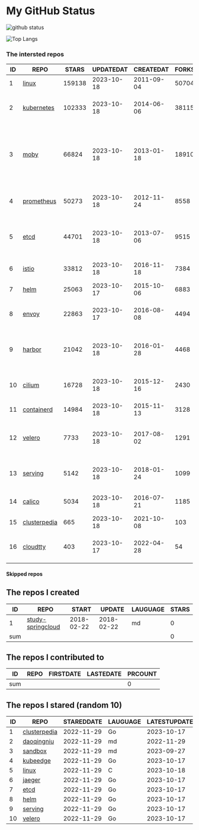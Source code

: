 # My GitHub Status

<img src="https://github-readme-stats-1.yihong0618.vercel.app/api?username=daoqingniu&show_icons=true&&&hide_title=true&count_private=true" alt="github status" />

![Top Langs](https://github-readme-stats-1.yihong0618.vercel.app/api/top-langs/?username=daoqingniu&layout=compact)

<!--START_SECTION:github_repos-->
### The intersted repos
| ID |                              REPO                               | STARS  | UPDATEDAT  | CREATEDAT  | FORKSCOUNT |                                                DESCRIPTIONS                                                |
|----|-----------------------------------------------------------------|--------|------------|------------|------------|------------------------------------------------------------------------------------------------------------|
|  1 | [linux](https://github.com/torvalds/linux)                      | 159138 | 2023-10-18 | 2011-09-04 |      50704 | Linux kernel source tree                                                                                   |
|  2 | [kubernetes](https://github.com/kubernetes/kubernetes)          | 102333 | 2023-10-18 | 2014-06-06 |      38115 | Production-Grade Container Scheduling and Management                                                       |
|  3 | [moby](https://github.com/moby/moby)                            |  66824 | 2023-10-18 | 2013-01-18 |      18910 | The Moby Project - a collaborative project for the container ecosystem to assemble container-based systems |
|  4 | [prometheus](https://github.com/prometheus/prometheus)          |  50273 | 2023-10-18 | 2012-11-24 |       8558 | The Prometheus monitoring system and time series database.                                                 |
|  5 | [etcd](https://github.com/etcd-io/etcd)                         |  44701 | 2023-10-18 | 2013-07-06 |       9515 | Distributed reliable key-value store for the most critical data of a distributed system                    |
|  6 | [istio](https://github.com/istio/istio)                         |  33812 | 2023-10-18 | 2016-11-18 |       7384 | Connect, secure, control, and observe services.                                                            |
|  7 | [helm](https://github.com/helm/helm)                            |  25063 | 2023-10-17 | 2015-10-06 |       6883 | The Kubernetes Package Manager                                                                             |
|  8 | [envoy](https://github.com/envoyproxy/envoy)                    |  22863 | 2023-10-17 | 2016-08-08 |       4494 | Cloud-native high-performance edge/middle/service proxy                                                    |
|  9 | [harbor](https://github.com/goharbor/harbor)                    |  21042 | 2023-10-18 | 2016-01-28 |       4468 | An open source trusted cloud native registry project that stores, signs, and scans content.                |
| 10 | [cilium](https://github.com/cilium/cilium)                      |  16728 | 2023-10-18 | 2015-12-16 |       2430 | eBPF-based Networking, Security, and Observability                                                         |
| 11 | [containerd](https://github.com/containerd/containerd)          |  14984 | 2023-10-18 | 2015-11-13 |       3128 | An open and reliable container runtime                                                                     |
| 12 | [velero](https://github.com/vmware-tanzu/velero)                |   7733 | 2023-10-18 | 2017-08-02 |       1291 | Backup and migrate Kubernetes applications and their persistent volumes                                    |
| 13 | [serving](https://github.com/knative/serving)                   |   5142 | 2023-10-18 | 2018-01-24 |       1099 | Kubernetes-based, scale-to-zero, request-driven compute                                                    |
| 14 | [calico](https://github.com/projectcalico/calico)               |   5034 | 2023-10-18 | 2016-07-21 |       1185 | Cloud native networking and network security                                                               |
| 15 | [clusterpedia](https://github.com/clusterpedia-io/clusterpedia) |    665 | 2023-10-18 | 2021-10-08 |        103 | The Encyclopedia of Kubernetes clusters                                                                    |
| 16 | [cloudtty](https://github.com/cloudtty/cloudtty)                |    403 | 2023-10-17 | 2022-04-28 |         54 | A Friendly Kubernetes CloudShell (Web Terminal) !                                                          |



#### Skipped repos
<!--END_SECTION:github_repos-->

<!--START_SECTION:my_github-->
## The repos I created
| ID  |                                 REPO                                 |   START    |   UPDATE   | LAUGUAGE | STARS |
|-----|----------------------------------------------------------------------|------------|------------|----------|-------|
|   1 | [study-springcloud](https://github.com/daoqingniu/study-springcloud) | 2018-02-22 | 2018-02-22 | md       |     0 |
| sum |                                                                      |            |            |          |     0 |

## The repos I contributed to
| ID  | REPO | FIRSTDATE | LASTEDATE | PRCOUNT |
|-----|------|-----------|-----------|---------|
| sum |      |           |           |       0 |

## The repos I stared (random 10)
| ID |                              REPO                               | STAREDDATE | LAUGUAGE | LATESTUPDATE |
|----|-----------------------------------------------------------------|------------|----------|--------------|
|  1 | [clusterpedia](https://github.com/clusterpedia-io/clusterpedia) | 2022-11-29 | Go       | 2023-10-17   |
|  2 | [daoqingniu](https://github.com/daoqingniu/daoqingniu)          | 2022-11-29 | md       | 2022-11-29   |
|  3 | [sandbox](https://github.com/cncf/sandbox)                      | 2022-11-29 | md       | 2023-09-27   |
|  4 | [kubeedge](https://github.com/kubeedge/kubeedge)                | 2022-11-29 | Go       | 2023-10-17   |
|  5 | [linux](https://github.com/torvalds/linux)                      | 2022-11-29 | C        | 2023-10-18   |
|  6 | [jaeger](https://github.com/jaegertracing/jaeger)               | 2022-11-29 | Go       | 2023-10-17   |
|  7 | [etcd](https://github.com/etcd-io/etcd)                         | 2022-11-29 | Go       | 2023-10-17   |
|  8 | [helm](https://github.com/helm/helm)                            | 2022-11-29 | Go       | 2023-10-17   |
|  9 | [serving](https://github.com/knative/serving)                   | 2022-11-29 | Go       | 2023-10-17   |
| 10 | [velero](https://github.com/vmware-tanzu/velero)                | 2022-11-29 | Go       | 2023-10-17   |

<!--END_SECTION:my_github-->
